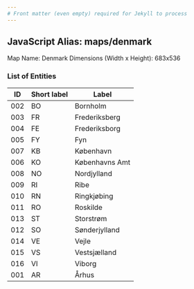 ```yaml
---
# Front matter (even empty) required for Jekyll to process
---
```


## JavaScript Alias: maps/denmark

Map Name: Denmark
Dimensions (Width x Height): 683x536





### List of Entities

ID | Short label | Label
---|---|---|
002|BO|Bornholm
003|FR|Frederiksberg
004|FE|Frederiksborg
005|FY|Fyn
007|KB|København
006|KO|Københavns Amt
008|NO|Nordjylland
009|RI|Ribe
010|RN|Ringkjøbing
011|RO|Roskilde
013|ST|Storstrøm
012|SO|Sønderjylland
014|VE|Vejle
015|VS|Vestsjælland
016|VI|Viborg
001|AR|Århus

